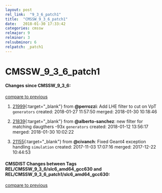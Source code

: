 ```yaml
---
layout: post
rel_link:  "9_3_6_patch1"
title:  "CMSSW_9_3_6_patch1"
date:   2018-01-30 17:33:42
categories: cmssw
relmajor: 9
relminor: 3
relsubminor: 6
relpatch: _patch1
---
```


# CMSSW_9_3_6_patch1
#### Changes since CMSSW_9_3_6:
[compare to previous](https://github.com/cms-sw/cmssw/compare/CMSSW_9_3_6...CMSSW_9_3_6_patch1)



1. [21999](http://github.com/cms-sw/cmssw/pull/21999){:target="_blank"}  from **@perrozzi**: Add LHE filter to cut on VpT `generators`  created: 2018-01-27 11:57:50 merged: 2018-01-30 10:18:46



2. [21839](http://github.com/cms-sw/cmssw/pull/21839){:target="_blank"}  from **@alberto-sanchez**: new filter for matching daugthers -93x `generators`  created: 2018-01-12 13:56:17 merged: 2018-01-30 10:02:22



3. [21155](http://github.com/cms-sw/cmssw/pull/21155){:target="_blank"}  from **@civanch**: Fixed Geant4 exception handling `simulation`  created: 2017-11-03 17:07:16 merged: 2017-12-22 10:44:53



#### CMSDIST Changes between Tags REL/CMSSW_9_3_6/slc6_amd64_gcc630 and REL/CMSSW_9_3_6_patch1/slc6_amd64_gcc630:
[compare to previous](https://github.com/cms-sw/cmsdist/compare/REL/CMSSW_9_3_6/slc6_amd64_gcc630...REL/CMSSW_9_3_6_patch1/slc6_amd64_gcc630)


